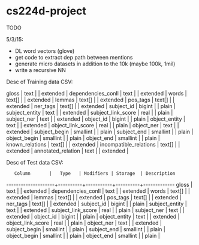 # cs224d-project


TODO

5/3/15:
- DL word vectors (glove)
- get code to extract dep path between mentions
- generate micro datasets in addition to the 10k (maybe 100k, 1mil)
- write a recursive NN


Desc of Training data CSV:

 gloss                  | text     |           | extended | 
 dependencies_conll     | text     |           | extended | 
 words                  | text[]   |           | extended | 
 lemmas                 | text[]   |           | extended | 
 pos_tags               | text[]   |           | extended | 
 ner_tags               | text[]   |           | extended | 
 subject_id             | bigint   |           | plain    | 
 subject_entity         | text     |           | extended | 
 subject_link_score     | real     |           | plain    | 
 subject_ner            | text     |           | extended | 
 object_id              | bigint   |           | plain    | 
 object_entity          | text     |           | extended | 
 object_link_score      | real     |           | plain    | 
 object_ner             | text     |           | extended | 
 subject_begin          | smallint |           | plain    | 
 subject_end            | smallint |           | plain    | 
 object_begin           | smallint |           | plain    | 
 object_end             | smallint |           | plain    | 
 known_relations        | text[]   |           | extended | 
 incompatible_relations | text[]   |           | extended | 
 annotated_relation     | text     |           | extended | 


Desc of Test data CSV:

       Column       |   Type   | Modifiers | Storage  | Description 
--------------------+----------+-----------+----------+-------------
 gloss              | text     |           | extended | 
 dependencies_conll | text     |           | extended | 
 words              | text[]   |           | extended | 
 lemmas             | text[]   |           | extended | 
 pos_tags           | text[]   |           | extended | 
 ner_tags           | text[]   |           | extended | 
 subject_id         | bigint   |           | plain    | 
 subject_entity     | text     |           | extended | 
 subject_link_score | real     |           | plain    | 
 subject_ner        | text     |           | extended | 
 object_id          | bigint   |           | plain    | 
 object_entity      | text     |           | extended | 
 object_link_score  | real     |           | plain    | 
 object_ner         | text     |           | extended | 
 subject_begin      | smallint |           | plain    | 
 subject_end        | smallint |           | plain    | 
 object_begin       | smallint |           | plain    | 
 object_end         | smallint |           | plain    | 


